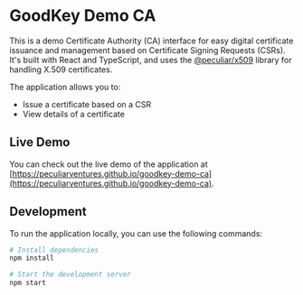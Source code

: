 # GoodKey Demo CA

This is a demo Certificate Authority (CA) interface for easy digital certificate
issuance and management based on Certificate Signing Requests (CSRs). It's built
with React and TypeScript, and uses the
[@peculiar/x509](https://github.com/PeculiarVentures/x509) library for handling
X.509 certificates.

The application allows you to:

- Issue a certificate based on a CSR
- View details of a certificate

## Live Demo

You can check out the live demo of the application at
[https://peculiarventures.github.io/goodkey-demo-ca](https://peculiarventures.github.io/goodkey-demo-ca).

## Development

To run the application locally, you can use the following commands:

```sh
# Install dependencies
npm install

# Start the development server
npm start
```
